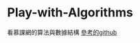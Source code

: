 # Play-with-Algorithms
看慕課網的算法與數據結構
[參考的github](https://github.com/liuyubobobo/Play-with-Algorithms)


